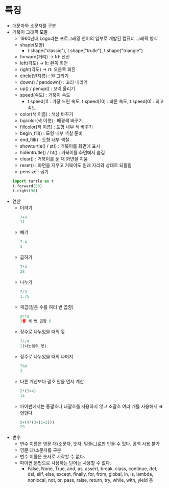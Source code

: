 특징
====
* 대문자와 소문자를 구분
* 거북이 그래픽 모듈
    * 1960년대 Logo라는 프로그래밍 언어의 일부로 개발된 컴퓨터 그래픽 방식
    * shape(모양)
        * t.shape("classic"), t.shape("trutle"), t.shape("triangle")
    * forward(거리) -> fd: 전진
    * left(각도) -> lt: 왼쪽 회전
    * right(각도) -> rt: 오른쪽 회전
    * circle(반지름) : 원 그리기
    * down() / pendown() : 꼬리 내리기
    * up() / penup() : 꼬리 올리기
    * speed(속도) : 거북이 속도
        * t.speed(1) : 가장 느린 속도, t.speed(10) : 빠른 속도, t.speed(0) : 최고 속도
    * color(색 이름) : 색상 바꾸기
    * bgcolor(색 이름) : 배경색 바꾸기
    * fillcolor(색 이름) : 도형 내부 색 바꾸기
    * begin_fill() : 도형 내부 색칠 준비
    * end_fill() : 도형 내부 색칠
    * showturtle() / st() : 거북이를 화면에 표시
    * hidentrutle() / ht() : 거북이를 화면에서 숨김
    * clear() : 거북이를 둔 채 화면을 지움
    * reset() : 화면을 지우고 거북이도 원래 자리와 상태로 되돌림
    * pensize : 굵기
     ```python
     import turtle as t
     t.forward(50)
     t.right(90)
     ```
* 연산
    * 더하기 
        ```python
        7+4
        11
        ```
    * 빼기
        ```python
        7-4
        3
        ```
    * 곱하기
        ```python
        7*4
        28
        ```
    * 나누기
        ```python
        7/4
        1.75
        ```
    * 제곱(같은 수를 여러 번 곱함)
        ```python
        2**3
        2를 세 번 곱함 8
        ```
    * 정수로 나누었을 때의 몫
        ```python
        7//4
        1(나눗셈의 몫)
        ```
    * 정수로 나누었을 때의 나머지
        ```python
        7%4
        3
        ```
    * 다른 계산보다 괄호 안을 먼저 계산
        ```python
        2*(3+4)
        14
        ```
    * 파이썬에서는 중괄호나 대괄호를 사용하지 않고 소괄호 여러 개를 사용해서 표현한다
        ```python
        5+(4*(3+(1+2)))
        29
        ```
* 변수
    * 변수 이름은 영문 대/소문자, 숫자, 밑줄(_)로만 만들 수 있다. 공백 사용 불가
    * 영문 대/소문자를 구분
    * 변수 이름은 숫자로 시작할 수 없다.
    * 파이썬 문법으로 사용하는 단어는 사용할 수 없다.
        * False, None, True, and, as, assert, break, class, continue, def, del, elif, else, except, finally, for, from, global, in, is, lambda, nonlocal, not, or, pass, raise, return, try, while, with, yield 등